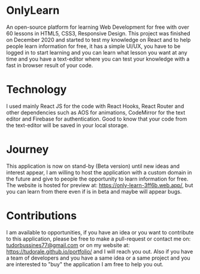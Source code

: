 # OnlyLearn
An open-source platform for learning Web Development for free with over 60 lessons in HTML5, CSS3, Responsive Design.
This project was finished on December 2020 and started to test my knowledge on React and to help people learn information for free, it has a simple UI/UX, you have to be logged in to start learning and you can learn what lesson you want at any time and you have a text-editor where you can test your knowledge with a fast in browser result of your code.

# Technology
I used mainly React JS for the code with React Hooks, React Router and other dependencies such as AOS for animations, CodeMirror for the text editor and Firebase for authentication. Good to know that your code from the text-editor will be saved in your local storage.

# Journey
This application is now on stand-by (Beta version) until new ideas and interest appear, I am willing to host the application with a custom domain in the future and give to people the opportunity to learn information for free. The website is hosted for preview at: https://only-learn-3ff6b.web.app/, but you can learn from there even if is in beta and maybe will appear bugs.

# Contributions
I am available to opportunities, if you have an idea or you want to contribute to this application, please be free to make a pull-request or contact me on: tudorbussines77@gmail.com or on my website at: https://tudorale.github.io/portfolio/ and I will reach you out. Also if you have a team of developers and you have a same idea or a same project and you are interested to "buy" the application I am free to help you out.
